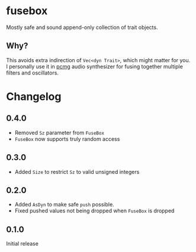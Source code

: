 # fusebox

Mostly safe and sound append-only collection of trait objects.

## Why?
This avoids extra indirection of `Vec<dyn Trait>`, which might matter for you.
I personally use it in [pcmg](https://github.com/JohnDowson/pcmg) audio synthesizer for fusing together multiple filters and oscillators.

# Changelog

## 0.4.0
- Removed `Sz` parameter from `FuseBox`
- `FuseBox` now supports truly random access

## 0.3.0
- Added `Size` to restrict `Sz` to valid unsigned integers

## 0.2.0
- Added `AsDyn` to make safe `push` possible.
- Fixed pushed values not being dropped when `FuseBox` is dropped

## 0.1.0
Initial release
